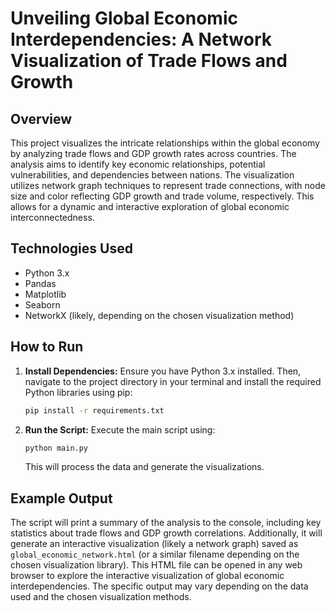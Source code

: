 # Unveiling Global Economic Interdependencies: A Network Visualization of Trade Flows and Growth

## Overview

This project visualizes the intricate relationships within the global economy by analyzing trade flows and GDP growth rates across countries.  The analysis aims to identify key economic relationships, potential vulnerabilities, and dependencies between nations.  The visualization utilizes network graph techniques to represent trade connections, with node size and color reflecting GDP growth and trade volume, respectively. This allows for a dynamic and interactive exploration of global economic interconnectedness.

## Technologies Used

* Python 3.x
* Pandas
* Matplotlib
* Seaborn
* NetworkX (likely, depending on the chosen visualization method)


## How to Run

1. **Install Dependencies:**  Ensure you have Python 3.x installed. Then, navigate to the project directory in your terminal and install the required Python libraries using pip:

   ```bash
   pip install -r requirements.txt
   ```

2. **Run the Script:** Execute the main script using:

   ```bash
   python main.py
   ```

   This will process the data and generate the visualizations.

## Example Output

The script will print a summary of the analysis to the console, including key statistics about trade flows and GDP growth correlations.  Additionally, it will generate an interactive visualization (likely a network graph) saved as `global_economic_network.html` (or a similar filename depending on the chosen visualization library). This HTML file can be opened in any web browser to explore the interactive visualization of global economic interdependencies.  The specific output may vary depending on the data used and the chosen visualization methods.